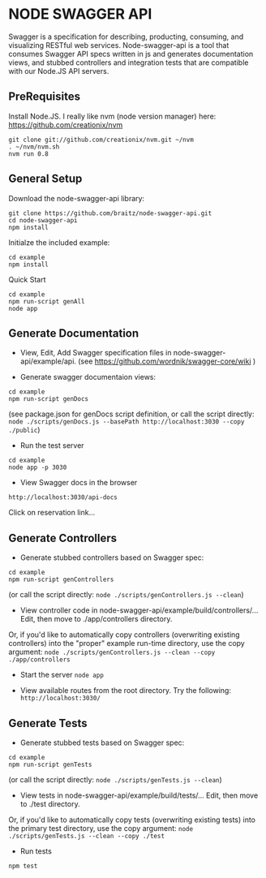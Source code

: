 # NODE SWAGGER API #

Swagger is a specification for describing, producting, consuming, and visualizing RESTful web services.  Node-swagger-api is a tool that consumes Swagger API specs written in js and generates documentation views, and stubbed controllers and integration tests that are compatible with our Node.JS API servers.


## PreRequisites ##

Install Node.JS.  I really like nvm (node version manager) here:  https://github.com/creationix/nvm
```
git clone git://github.com/creationix/nvm.git ~/nvm
. ~/nvm/nvm.sh
nvm run 0.8
```

## General Setup ##

Download the node-swagger-api library:
```
git clone https://github.com/braitz/node-swagger-api.git
cd node-swagger-api
npm install
```

Initialze the included example:
```
cd example
npm install
```

Quick Start
```
cd example
npm run-script genAll
node app
```

## Generate Documentation ##

*  View, Edit, Add Swagger specification files in node-swagger-api/example/api.  (see https://github.com/wordnik/swagger-core/wiki )

*  Generate swagger documentaion views:
```
cd example
npm run-script genDocs
```

(see package.json for genDocs script definition, or call the script directly:  `node ./scripts/genDocs.js --basePath http://localhost:3030 --copy ./public`)

*  Run the test server
```
cd example
node app -p 3030
```

*  View Swagger docs in the browser
```
http://localhost:3030/api-docs
```

Click on reservation link...

## Generate Controllers ##

*  Generate stubbed controllers based on Swagger spec:

```
cd example
npm run-script genControllers
```

(or call the script directly:  `node ./scripts/genControllers.js --clean`)

*  View controller code in node-swagger-api/example/build/controllers/...  Edit, then move to ./app/controllers directory.

Or, if you'd like to automatically copy controllers (overwriting existing controllers) into the "proper" example run-time directory, use the copy argument:  `node ./scripts/genControllers.js --clean --copy ./app/controllers`

*  Start the server `node app`

*  View available routes from the root directory.  Try the following: `http://localhost:3030/`


## Generate Tests ##

*  Generate stubbed tests based on Swagger spec:

```
cd example
npm run-script genTests
```

(or call the script directly:  `node ./scripts/genTests.js --clean`)

*  View tests in node-swagger-api/example/build/tests/...  Edit, then move to ./test directory.


Or, if you'd like to automatically copy tests (overwriting existing tests) into the primary test directory, use the copy argument:  `node ./scripts/genTests.js --clean --copy ./test`

*  Run tests
```
npm test
```
